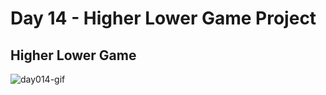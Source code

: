 # Day 14 - Higher Lower Game Project

## Higher Lower Game
![day014-gif](https://user-images.githubusercontent.com/67601521/174524443-9bb2c9db-3b0d-4289-9e85-20ce39c9c8f7.gif)

